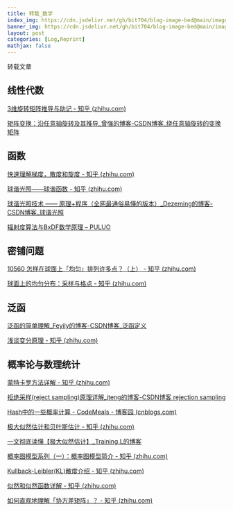 ```yaml
---
title: 转载_数学
index_img: https://cdn.jsdelivr.net/gh/bit704/blog-image-bed@main/image/2022-09-18-转载_数学.jpg
banner_img: https://cdn.jsdelivr.net/gh/bit704/blog-image-bed@main/image/2022-09-18-转载_数学.jpg
layout: post
categories: [Log,Reprint]
mathjax: false
---
```


转载文章

<!-- more -->

## 线性代数

[3维旋转矩阵推导与助记 - 知乎 (zhihu.com)](https://zhuanlan.zhihu.com/p/183973440)

[矩阵变换：沿任意轴旋转及其推导_曾强的博客-CSDN博客_绕任意轴旋转的变换矩阵](https://blog.csdn.net/zsq306650083/article/details/8773996)

## 函数

[快速理解梯度，散度和旋度 - 知乎 (zhihu.com)](https://zhuanlan.zhihu.com/p/336928427)

[球谐光照——球谐函数 - 知乎 (zhihu.com)](https://zhuanlan.zhihu.com/p/153352797)

[球谐光照技术 —— 原理+程序（全网最通俗易懂的版本）_Dezeming的博客-CSDN博客_球谐光照](https://blog.csdn.net/tiao_god/article/details/111240808)

[辐射度算法与BxDF数学原理 – PULUO](https://puluo.top/brdf-btdf-bsdf/)

## 密铺问题

[10560 怎样在球面上「均匀」排列许多点？（上） - 知乎 (zhihu.com)](https://zhuanlan.zhihu.com/p/25988652)

[球面上的均匀分布：采样与格点 - 知乎 (zhihu.com)](https://zhuanlan.zhihu.com/p/26052376)

## 泛函

[ 泛函的简单理解_Feyily的博客-CSDN博客_泛函定义](https://blog.csdn.net/TYILY/article/details/108890327)

[浅谈变分原理 - 知乎 (zhihu.com)](https://zhuanlan.zhihu.com/p/139018146)

## 概率论与数理统计

[蒙特卡罗方法详解 - 知乎 (zhihu.com)](https://zhuanlan.zhihu.com/p/369099011)

[拒绝采样(reject sampling)原理详解_jteng的博客-CSDN博客 rejection sampling](https://blog.csdn.net/jteng/article/details/54344766)

[Hash中的一些概率计算 - CodeMeals - 博客园 (cnblogs.com)](https://www.cnblogs.com/fengfenggirl/p/hash_prob.html)



[极大似然估计和贝叶斯估计 - 知乎 (zhihu.com)](https://zhuanlan.zhihu.com/p/61593112)

[一文彻底读懂【极大似然估计】_Training.L的博客](https://blog.csdn.net/qq_41775769/article/details/113514294?spm=1001.2014.3001.5506)



[概率图模型系列（一）：概率图模型简介 - 知乎 (zhihu.com)](https://zhuanlan.zhihu.com/p/341269050)

[Kullback-Leibler(KL)散度介绍 - 知乎 (zhihu.com)](https://zhuanlan.zhihu.com/p/100676922)

[似然和似然函数详解 - 知乎 (zhihu.com)](https://zhuanlan.zhihu.com/p/42598338)

[如何直观地理解「协方差矩阵」？ - 知乎 (zhihu.com)](https://zhuanlan.zhihu.com/p/37609917)

